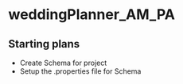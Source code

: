 # weddingPlanner_AM_PA

## Starting plans

- Create Schema for project
- Setup the .properties file for Schema
